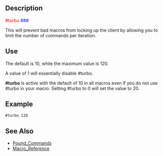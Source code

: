 ## Description

<span style="color:red">#turbo</span> <span style="color:blue">###</span>

This will prevent bad macros from locking up the client by allowing you to limit the number of commands per iteration.

## Use

The default is 10, while the maximum value is 120.

A value of 1 will essentially disable #turbo.

**#turbo** is active with the default of 10 in all macros even if you do not use #turbo in your macro. Setting #turbo to
0 will set the value to 20.

## Example


    #turbo 120

## See Also

-   [Pound_Commands](pound-commands.md)
-   [Macro_Reference](../documentation/macro-reference.md)


